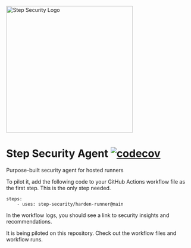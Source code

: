 <p align="left">
  <img src="https://step-security-images.s3.us-west-2.amazonaws.com/Final-Logo-06.png" alt="Step Security Logo" width="340">
</p>

# Step Security Agent [![codecov](https://codecov.io/gh/step-security/agent/branch/main/graph/badge.svg?token=V9M3GASVYP)](https://codecov.io/gh/step-security/agent)

Purpose-built security agent for hosted runners

To pilot it, add the following code to your GitHub Actions workflow file as the first step. This is the only step needed.

```
steps:
    - uses: step-security/harden-runner@main
```

In the workflow logs, you should see a link to security insights and recommendations.

It is being piloted on this repository. Check out the workflow files and workflow runs.


